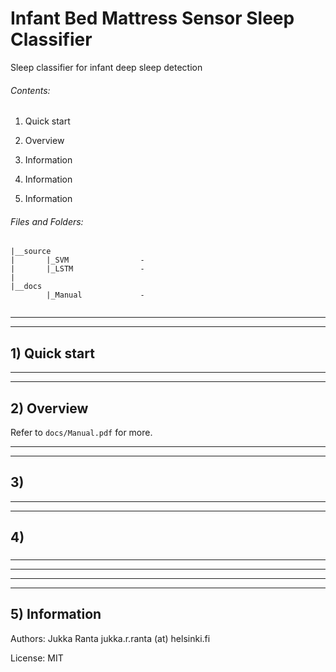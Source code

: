 # Infant Bed Mattress Sensor Sleep Classifier

Sleep classifier for infant deep sleep detection



###### Contents: 

1)  Quick start

2)  Overview 

3) Information

4) Information

5) Information



###### Files and Folders: 

```
|__source
|		|_SVM 		 		 - 
|		|_LSTM				 -
|
|__docs
 		|_Manual 			 - 


```



------

------

## 1) Quick start





------

------

## 2) Overview

Refer to `docs/Manual.pdf` for more. 



------

------

## 3)  





------

------

## 4)  

### 

------

------



------

------

## 5) Information

Authors: Jukka Ranta jukka.r.ranta (at) helsinki.fi

License: MIT

